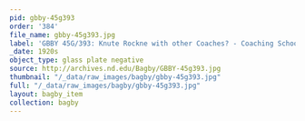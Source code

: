 ```yaml
---
pid: gbby-45g393
order: '384'
file_name: gbby-45g393.jpg
label: 'GBBY 45G/393: Knute Rockne with other Coaches? - Coaching School? - c1920s'
_date: 1920s
object_type: glass plate negative
source: http://archives.nd.edu/Bagby/GBBY-45g393.jpg
thumbnail: "/_data/raw_images/bagby/gbby-45g393.jpg"
full: "/_data/raw_images/bagby/gbby-45g393.jpg"
layout: bagby_item
collection: bagby
---
```

